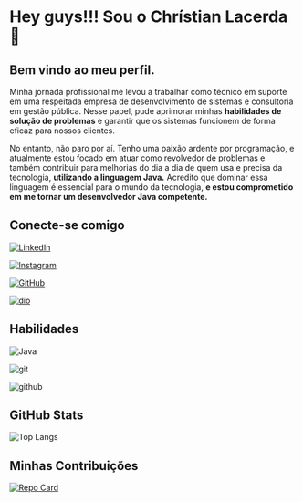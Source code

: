 # Hey guys!!! Sou o Chrístian Lacerda 👋

## Bem vindo ao meu perfil.

Minha jornada profissional me levou a trabalhar como técnico em suporte em uma respeitada empresa de desenvolvimento de sistemas e consultoria em gestão pública. Nesse papel, pude aprimorar minhas **habilidades de solução de problemas** e garantir que os sistemas funcionem de forma eficaz para nossos clientes.

No entanto, não paro por aí. Tenho uma paixão ardente por programação, e atualmente estou focado em atuar como revolvedor de problemas e também contribuir para melhorias do dia a dia de quem usa e precisa da tecnologia, **utilizando a linguagem Java.** Acredito que dominar essa linguagem é essencial para o mundo da tecnologia, **e estou comprometido em me tornar um desenvolvedor Java competente.**


## Conecte-se comigo
[![LinkedIn](https://img.shields.io/badge/LinkedIn-000?style=for-the-badge&logo=linkedin&logoColor=0E76A8)](https://www.linkedin.com/in/chrístian-lacerda-b60604241/)

[![Instagram](https://img.shields.io/badge/Instagram-000?style=for-the-badge&logo=instagram)](https://www.instagram.com/christianmlacerda/)

[![GitHub](https://img.shields.io/badge/github-000?style=for-the-badge&logo=github)](https://github.com/christianlacerdahotmail/)

[![dio](https://img.shields.io/badge/dio-000?style=for-the-badge&logo=dio)](https://www.dio.me/users/christianlacerda)

## Habilidades
![Java](https://img.shields.io/badge/Java-000?style=for-the-badge&logo=Java)

![git](https://img.shields.io/badge/git-000?style=for-the-badge&logo=git)

![github](https://img.shields.io/badge/github-000?style=for-the-badge&logo=github)

## GitHub Stats

![Top Langs](https://github-readme-stats-git-masterrstaa-rickstaa.vercel.app/api/top-langs/?username=christianlacerdahotmail&bg_color=000&border_color=30A3DC&title_color=E94D5F&text_color=FFF)

## Minhas Contribuições

[![Repo Card](https://github-readme-stats.vercel.app/api/pin/?username=christianlacerdahotmail&repo=dio-lab-open-source&bg_color=000&border_color=30A3DC&show_icons=true&icon_color=30A3DC&title_color=E94D5F&text_color=FFF)](https://github.com/christianlacerdahotmail/dio-lab-open-source)